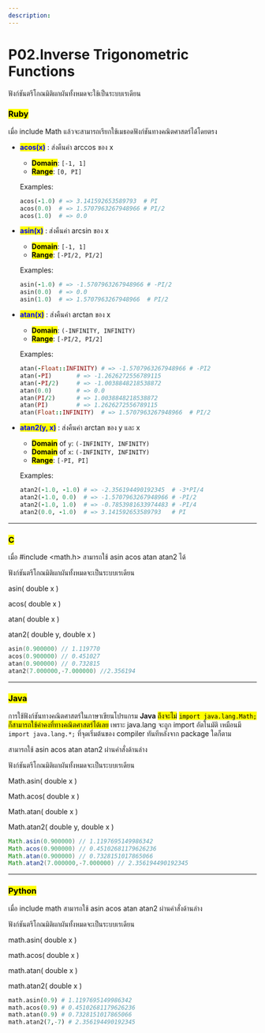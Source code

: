 ```yaml
---
description: 
---
```


# P02.Inverse Trigonometric Functions
ฟังก์ชันตรีโกณมิติผกผันทั้งหมดจะใช้เป็นระบบเรเดียน

### <mark style="color:$danger;">Ruby</mark>

เมื่อ include Math แล้วจะสามารถเรียกใช้เมธอดฟังก์ชันทางคณิตศาสตร์ได้โดยตรง

*   <mark style="color:blue;">**acos(x)**</mark> : ส่งคืนค่า arccos ของ x

    * <mark style="color:$success;">**Domain**</mark>:  `[-1, 1]`&#x20;
    * <mark style="color:$warning;">**Range**</mark>:  `[0, PI]`&#x20;

    Examples:

    ```ruby
    acos(-1.0) # => 3.141592653589793  # PI
    acos(0.0)  # => 1.5707963267948966 # PI/2
    acos(1.0)  # => 0.0
    ```
*   <mark style="color:blue;">**asin(x)**</mark> : ส่งคืนค่า arcsin ของ x

    * <mark style="color:$success;">**Domain**</mark>:  `[-1, 1]`
    * <mark style="color:$warning;">**Range**</mark>:  `[-PI/2, PI/2]`&#x20;

    Examples:

    ```ruby
    asin(-1.0) # => -1.5707963267948966 # -PI/2
    asin(0.0)  # => 0.0
    asin(1.0)  # => 1.5707963267948966  # PI/2
    ```
*   <mark style="color:blue;">**atan(x)**</mark> : ส่งคืนค่า arctan ของ x

    * <mark style="color:$success;">**Domain**</mark>:  `(-INFINITY, INFINITY)`
    * <mark style="color:$warning;">**Range**</mark>:  `[-PI/2, PI/2]`&#x20;

    Examples:

    ```ruby
    atan(-Float::INFINITY) # => -1.5707963267948966 # -PI2
    atan(-PI)       # => -1.2626272556789115
    atan(-PI/2)     # => -1.0038848218538872
    atan(0.0)       # => 0.0
    atan(PI/2)      # => 1.0038848218538872
    atan(PI)        # => 1.2626272556789115
    atan(Float::INFINITY)  # => 1.5707963267948966  # PI/2
    ```
*   <mark style="color:blue;">**atan2(y, x)**</mark> : ส่งคืนค่า arctan ของ y และ x

    * <mark style="color:$success;">**Domain**</mark> of `y`: `(-INFINITY, INFINITY)`
    * <mark style="color:$success;">**Domain**</mark> of `x`: `(-INFINITY, INFINITY)`&#x20;
    * <mark style="color:$warning;">**Range**</mark>: `[-PI, PI]`&#x20;

    Examples:

    ```ruby
    atan2(-1.0, -1.0) # => -2.356194490192345  # -3*PI/4
    atan2(-1.0, 0.0)  # => -1.5707963267948966 # -PI/2
    atan2(-1.0, 1.0)  # => -0.7853981633974483 # -PI/4
    atan2(0.0, -1.0)  # => 3.141592653589793   # PI
    ```

***

### <mark style="color:$danger;">C</mark>

เมื่อ #include \<math.h> สามารถใช้ asin acos atan atan2 ได้

ฟังก์ชันตรีโกณมิติผกผันทั้งหมดจะเป็นระบบเรเดียน

asin( double x )

acos( double x )

atan( double x )

atan2( double y, double x )

```c
asin(0.900000) // 1.119770
acos(0.900000) // 0.451027
atan(0.900000) // 0.732815
atan2(7.000000,-7.000000) //2.356194
```

***

### <mark style="color:$danger;">Java</mark>

การใช้ฟังก์ชันทางคณิตศาสตร์ในภาษาเขียนโปรแกรม **Java** <mark style="color:$info;">ถึงจะไม่</mark> <mark style="color:$info;"></mark><mark style="color:$info;">`import java.lang.Math;`</mark> <mark style="color:$info;"></mark><mark style="color:$info;">ก็สามารถใช้ค่าคงที่ทางคณิตศาสตร์ได้เลย</mark> เพราะ java.lang จะถูก import อัตโนมัติ เหมือนมี `import java.lang.*;` ที่จุดเริ่มต้นของ compiler ทันทีหลังจาก package ใดก็ตาม

สามารถใช้ asin acos atan atan2 ผ่านคำสั่งด้านล่าง

ฟังก์ชันตรีโกณมิติผกผันทั้งหมดจะเป็นระบบเรเดียน

Math.asin( double x )

Math.acos( double x )

Math.atan( double x )

Math.atan2( double y, double x )

```java
Math.asin(0.900000) // 1.1197695149986342
Math.acos(0.900000) // 0.45102681179626236
Math.atan(0.900000) // 0.7328151017865066
Math.atan2(7.000000,-7.000000) // 2.356194490192345
```

***

### <mark style="color:$danger;">Python</mark>

เมื่อ include math สามารถใช้ asin acos atan atan2 ผ่านคำสั่งด้านล่าง

ฟังก์ชันตรีโกณมิติผกผันทั้งหมดจะเป็นระบบเรเดียน

math.asin( double x )

math.acos( double x )

math.atan( double x )

math.atan2( double x )

```python
math.asin(0.9) # 1.1197695149986342
math.acos(0.9) # 0.45102681179626236
math.atan(0.9) # 0.7328151017865066
math.atan2(7,-7) # 2.356194490192345
```
